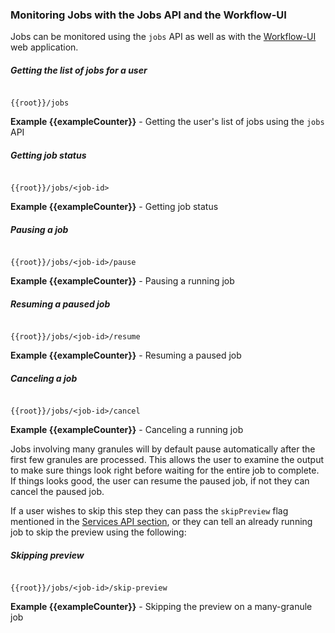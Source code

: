 ### <a name="jobs-details"></a>  Monitoring Jobs with the Jobs API and the Workflow-UI

Jobs can be monitored using the `jobs` API as well as with the [Workflow-UI](/workflow-ui) web application.

##### Getting the list of jobs for a user

```

{{root}}/jobs

```
**Example {{exampleCounter}}** - Getting the user's list of jobs using the `jobs` API

##### Getting job status

```

{{root}}/jobs/<job-id>

```
**Example {{exampleCounter}}** - Getting job status

##### Pausing a job

```

{{root}}/jobs/<job-id>/pause

```
**Example {{exampleCounter}}** - Pausing a running job

##### Resuming a paused job

```

{{root}}/jobs/<job-id>/resume

```
**Example {{exampleCounter}}** - Resuming a paused job

##### Canceling a job

```

{{root}}/jobs/<job-id>/cancel

```
**Example {{exampleCounter}}** - Canceling a running job

Jobs involving many granules will by default pause automatically after the first few
granules are processed. This allows the user to examine the output to make sure things
look right before waiting for the entire job to complete. If things looks good, the
user can resume the paused job, if not they can cancel the paused job.

If a user wishes to skip this step they can pass the `skipPreview` flag mentioned in the
[Services API section](#using-the-service-apis), or they can tell an already running job
to skip the preview using the following:

##### Skipping preview

```

{{root}}/jobs/<job-id>/skip-preview

```
**Example {{exampleCounter}}** - Skipping the preview on a many-granule job

<br/>
<br/>
